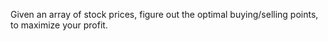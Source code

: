 Given an array of stock prices, figure out the optimal buying/selling points,
to maximize your profit.